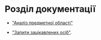 # Розділ документації


 - ["Аналіз предметної області"](../docs/requirements/state-of-the-art.md)
 
 - ["Запити зацікавлених осіб"](../docs/requirements/stakeholders-needs.md).

